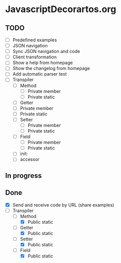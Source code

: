 # JavascriptDecorartos.org

## TODO

- [ ] Predefined examples
- [ ] JSON navigation
- [ ] Sync JSON navigation and code
- [ ] Client transformation
- [ ] Show a help from homepage
- [ ] Show the changelog from homepage
- [ ] Add automatic parser test
- [ ] Transpiler
  - [ ] Method
    - [ ] Private member
    - [ ] Private static
  - [ ] Getter
   - [ ] Private member
    - [ ] Private static
  - [ ] Setter
    - [ ] Private member
    - [ ] Private static
  - [ ] Field
    - [ ] Private member
    - [ ] Private static
  - [ ] init:
  - [ ] accessor

## In progress


## Done

- [X] Send and receive code by URL (share examples)
- [ ] Transpiler
  - [ ] Method
    - [X] Public static
  - [ ] Getter
    - [X] Public static
  - [ ] Setter
    - [X] Public static
  - [ ] Field
    - [X] Public static
